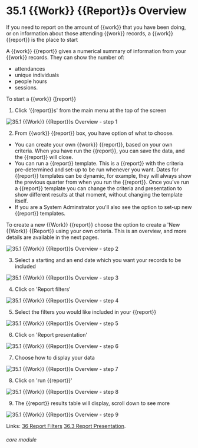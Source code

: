 # 35.1 {{Work}} {{Report}}s Overview

If you need to report on the amount of {{work}} that you have been doing, or on information about those attending {{work}} records, a {{work}} {{report}} is the place to start

A {{work}} {{report}} gives a numerical summary of information from your {{work}} records. They can show the number of:
- attendances
- unique individuals
- people hours
- sessions.


To start a {{work}} {[report}}
  
1. Click &#039;{{report}}s&#039; from the main menu at the top of the screen

![35.1 {{Work}} {{Report}}s Overview - step 1](35.1_Work_Reports_Overview_im_1.png)

2. From {{work}} {{report}} box, you have option of what to choose.

- You can create your own {{work}} {{report}}, based on your own criteria. When you have run the {{report}}, you can save the data, and the {{report}} will close.
- You can run a {{report}} template. This is a {{report}} with the criteria pre-determined and set-up to be run whenever you want. Dates for {{report}} templates can be dynamic, for example, they will always show the previous quarter from when you run the {{report}}. Once you've run a {{report}} template you can change the criteria and presentation to show different results at that moment, without changing the template itself.
- If you are a System Adminstrator you'll also see the option to set-up new {{report}} templates.

To create a new {{Work}} {{report}} choose the option to create a 'New {{Work}} {{Report}} using your own criteria. This is an overview, and more details are available in the next pages.

![35.1 {{Work}} {{Report}}s Overview - step 2](35.1_Work_Reports_Overview_im_2.png)

3. Select a starting and an end date which you want your records to be included

![35.1 {{Work}} {{Report}}s Overview - step 3](35.1_Work_Reports_Overview_im_3.png)

4. Click on &#039;Report filters&#039;

![35.1 {{Work}} {{Report}}s Overview - step 4](35.1_Work_Reports_Overview_im_4.png)

5. Select the filters you would like included in your {{report}}

![35.1 {{Work}} {{Report}}s Overview - step 5](35.1_Work_Reports_Overview_im_5.png)

6. Click on &#039;Report presentation&#039;

![35.1 {{Work}} {{Report}}s Overview - step 6](35.1_Work_Reports_Overview_im_6.png)

7. Choose how to display your data

![35.1 {{Work}} {{Report}}s Overview - step 7](35.1_Work_Reports_Overview_im_7.png)

8. Click on &#039;run {{report}}&#039;

![35.1 {{Work}} {{Report}}s Overview - step 8](35.1_Work_Reports_Overview_im_8.png)

9. The {{report}} results table will display, scroll down to see more

![35.1 {{Work}} {{Report}}s Overview - step 9](35.1_Work_Reports_Overview_im_9.png)

Links:
[36 Report Filters](/help/index/p/36)
[36.3 Report Presentation](/help/index/p/36.3).


###### core module

